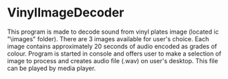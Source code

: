 # VinylImageDecoder
This program is made to decode sound from vinyl plates image (located ic "\\images" folder). There are 3 images available for user's choice. Each image contains approximately 20 seconds of audio encoded as grades of colour.
Program is started in console and offers user to make a selection of image to process and creates audio file (.wav) on user's desktop. This file can be played by media player.
